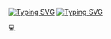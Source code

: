 <a href="https://git.io/typing-svg"><img src="https://readme-typing-svg.herokuapp.com?font=Fira+Code&pause=1000&color=8DEBE8&background=FFEAFC08&center=falso&vCenter=falso&repeat=verdadeiro&random=falso&width=435&lines=Ol%C3%A1%2C+me++chamo+Edna!+" alt="Typing SVG" /></a>
<a href="https://git.io/typing-svg"><img src="https://readme-typing-svg.herokuapp.com?font=Fira+Code&pause=1000&color=8DEBE8&background=FFEAFC08&center=falso&vCenter=falso&repeat=verdadeiro&random=falso&width=435&lines=Estudante+de+TI+-+Cientista+de+dados+da+EBC." alt="Typing SVG" /></a>

💻

            
          
